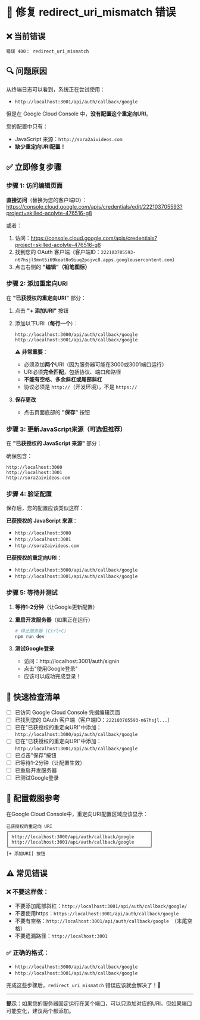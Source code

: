 # 🔧 修复 redirect_uri_mismatch 错误

## ❌ 当前错误
```
错误 400： redirect_uri_mismatch
```

## 🔍 问题原因

从终端日志可以看到，系统正在尝试使用：
- `http://localhost:3001/api/auth/callback/google`

但是在 Google Cloud Console 中，**没有配置这个重定向URI**。

您的配置中只有：
- JavaScript 来源：`http://sora2aivideos.com`
- **缺少重定向URI配置！**

## ✅ 立即修复步骤

### 步骤 1: 访问编辑页面

**直接访问**（替换为您的客户端ID）：
https://console.cloud.google.com/apis/credentials/edit/222103705593?project=skilled-acolyte-476516-g8

或者：
1. 访问：https://console.cloud.google.com/apis/credentials?project=skilled-acolyte-476516-g8
2. 找到您的 OAuth 客户端（客户端ID：`222103705593-n67hsjl9mnt5i69keat0o9iuq2pojvc8.apps.googleusercontent.com`）
3. 点击右侧的 **"编辑"（铅笔图标）**

### 步骤 2: 添加重定向URI

在 **"已获授权的重定向URI"** 部分：

1. 点击 **"+ 添加URI"** 按钮

2. 添加以下URI（**每行一个**）：
   ```
   http://localhost:3000/api/auth/callback/google
   http://localhost:3001/api/auth/callback/google
   ```

   ⚠️ **非常重要**：
   - 必须添加**两个**URI（因为服务器可能在3000或3001端口运行）
   - URI必须**完全匹配**，包括协议、端口和路径
   - **不能有空格、多余斜杠或尾部斜杠**
   - 协议必须是 `http://`（开发环境），不是 `https://`

3. **保存更改**
   - 点击页面底部的 **"保存"** 按钮

### 步骤 3: 更新JavaScript来源（可选但推荐）

在 **"已获授权的 JavaScript 来源"** 部分：

确保包含：
```
http://localhost:3000
http://localhost:3001
http://sora2aivideos.com
```

### 步骤 4: 验证配置

保存后，您的配置应该类似这样：

**已获授权的 JavaScript 来源**：
- `http://localhost:3000`
- `http://localhost:3001`
- `http://sora2aivideos.com`

**已获授权的重定向URI**：
- `http://localhost:3000/api/auth/callback/google`
- `http://localhost:3001/api/auth/callback/google`

### 步骤 5: 等待并测试

1. **等待1-2分钟**（让Google更新配置）

2. **重启开发服务器**（如果正在运行）
   ```bash
   # 停止服务器 (Ctrl+C)
   npm run dev
   ```

3. **测试Google登录**
   - 访问：http://localhost:3001/auth/signin
   - 点击"使用Google登录"
   - 应该可以成功完成登录！

## 🎯 快速检查清单

- [ ] 已访问 Google Cloud Console 凭据编辑页面
- [ ] 已找到您的 OAuth 客户端（客户端ID：`222103705593-n67hsjl...`）
- [ ] 已在"已获授权的重定向URI"中添加：`http://localhost:3000/api/auth/callback/google`
- [ ] 已在"已获授权的重定向URI"中添加：`http://localhost:3001/api/auth/callback/google`
- [ ] 已点击"保存"按钮
- [ ] 已等待1-2分钟（让配置生效）
- [ ] 已重启开发服务器
- [ ] 已测试Google登录

## 📸 配置截图参考

在Google Cloud Console中，重定向URI配置区域应该显示：

```
已获授权的重定向 URI
┌─────────────────────────────────────────────────────┐
│ http://localhost:3000/api/auth/callback/google      │
│ http://localhost:3001/api/auth/callback/google      │
└─────────────────────────────────────────────────────┘
[+ 添加URI] 按钮
```

## ⚠️ 常见错误

### ❌ 不要这样做：
- 不要添加尾部斜杠：`http://localhost:3001/api/auth/callback/google/`
- 不要使用https：`https://localhost:3001/api/auth/callback/google`
- 不要有空格：`http://localhost:3001/api/auth/callback/google `（末尾空格）
- 不要遗漏路径：`http://localhost:3001`

### ✅ 正确的格式：
- `http://localhost:3000/api/auth/callback/google`
- `http://localhost:3001/api/auth/callback/google`

完成这些步骤后，`redirect_uri_mismatch` 错误应该就会解决了！🎉

---

**提示**：如果您的服务器固定运行在某个端口，可以只添加对应的URI。但如果端口可能变化，建议两个都添加。
